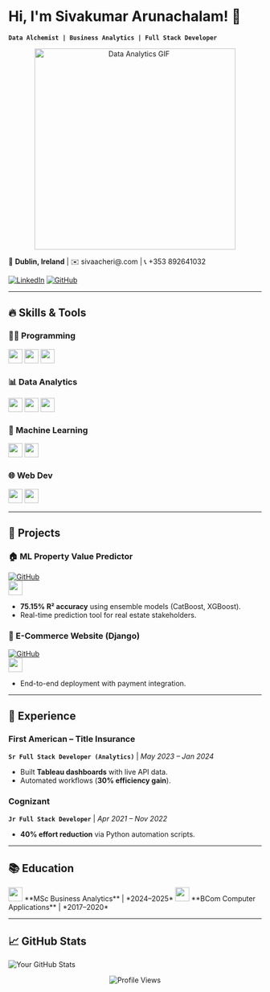 # Hi, I'm Sivakumar Arunachalam! 👋  
**`Data Alchemist | Business Analytics | Full Stack Developer`**  

<p align="center">
  <img src="https://media.giphy.com/media/L1R1tvI9svkIWwpVYr/giphy.gif" width="400" alt="Data Analytics GIF">
</p>

📍 **Dublin, Ireland** | ✉️ sivaacheri@.com | 📞 +353 892641032  

[![LinkedIn](https://img.shields.io/badge/-LinkedIn-0077B5?logo=linkedin&logoColor=white&style=for-the-badge)](www.linkedin.com/in/sivakumar-arunachalam-8b626932a)
[![GitHub](https://img.shields.io/badge/-GitHub-181717?logo=github&logoColor=white&style=for-the-badge)](https://github.com/yourusername)


---

## 🔥 **Skills & Tools**  

### **🧑‍💻 Programming**  
<img src="https://img.shields.io/badge/-Python-3776AB?logo=python&logoColor=white&style=for-the-badge" height="28"> 
<img src="https://img.shields.io/badge/-JavaScript-F7DF1E?logo=javascript&logoColor=black&style=for-the-badge" height="28"> 
<img src="https://img.shields.io/badge/-SQL-4479A1?logo=postgresql&logoColor=white&style=for-the-badge" height="28">

### **📊 Data Analytics**  
<img src="https://img.shields.io/badge/-Power_BI-F2C811?logo=powerbi&logoColor=black&style=for-the-badge" height="28">
<img src="https://img.shields.io/badge/-Tableau-E97627?logo=tableau&logoColor=white&style=for-the-badge" height="28">
<img src="https://img.shields.io/badge/-Pandas-150458?logo=pandas&logoColor=white&style=for-the-badge" height="28">

### **🤖 Machine Learning**  
<img src="https://img.shields.io/badge/-Scikit_Learn-F7931E?logo=scikit-learn&logoColor=white&style=for-the-badge" height="28">
<img src="https://img.shields.io/badge/-XGBoost-3776AB?logo=xgboost&logoColor=white&style=for-the-badge" height="28">

### **🌐 Web Dev**  
<img src="https://img.shields.io/badge/-Django-092E20?logo=django&logoColor=white&style=for-the-badge" height="28">
<img src="https://img.shields.io/badge/-Flask-000000?logo=flask&logoColor=white&style=for-the-badge" height="28">

---

## 🚀 **Projects**  

### **🏠 ML Property Value Predictor**  
[![GitHub](https://img.shields.io/badge/-View_Repo-181717?logo=github&style=for-the-badge)](https://github.com/yourrepo)  
<img src="https://img.shields.io/badge/-CatBoost-FF6F00?logo=catboost&logoColor=white&style=for-the-badge" height="28">  
- **75.15% R² accuracy** using ensemble models (CatBoost, XGBoost).  
- Real-time prediction tool for real estate stakeholders.  

### **🛒 E-Commerce Website (Django)**  
[![GitHub](https://img.shields.io/badge/-View_Repo-181717?logo=github&style=for-the-badge)](https://github.com/yourrepo)  
<img src="https://img.shields.io/badge/-Django-092E20?logo=django&logoColor=white&style=for-the-badge" height="28">  
- End-to-end deployment with payment integration.  

---

## 💼 **Experience**  

### **First American – Title Insurance**  
**`Sr Full Stack Developer (Analytics)`** | *May 2023 – Jan 2024*  
- Built **Tableau dashboards** with live API data.  
- Automated workflows (**30% efficiency gain**).  

### **Cognizant**  
**`Jr Full Stack Developer`** | *Apr 2021 – Nov 2022*  
- **40% effort reduction** via Python automation scripts.  

---

## 📚 **Education**  
<img src="https://img.shields.io/badge/-Dublin_Business_School-0056D2?logo=university&logoColor=white&style=for-the-badge" height="28">  
**MSc Business Analytics** | *2024–2025*  

<img src="https://img.shields.io/badge/-Sri_Krishna_College-FF0000?logo=university&logoColor=white&style=for-the-badge" height="28">  
**BCom Computer Applications** | *2017–2020*  

---

## 📈 **GitHub Stats**  
![Your GitHub Stats](https://github-readme-stats.vercel.app/api?username=yourusername&show_icons=true&theme=radical&hide_border=true)

<p align="center">
  <img src="https://komarev.com/ghpvc/?username=yourusername&label=Profile%20Views&color=blueviolet&style=for-the-badge" alt="Profile Views" />
</p>

